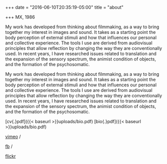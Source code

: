 +++
date = "2016-06-10T20:35:19-05:00"
title = "about"

+++
MX, 1986

My work has developed from thinking about filmmaking, as a way to bring together my interest in images and sound. It takes as a starting point the body perception of external stimuli and how that influences our personal and collective experience. The tools I use are derived from audiovisual principles that allow reflection by changing the way they are conventionally used. In recent years, I have researched issues related to translation and the expansion of the sensory spectrum, the animist condition of objects, and the formation of the psychosomatic.
<p class="english">My work has developed from thinking about filmmaking, as a way to bring together my interest in images and sound. It takes as a starting point the body perception of external stimuli and how that influences our personal and collective experience. The tools I use are derived from audiovisual principles that allow reflection by changing the way they are conventionally used. In recent years, I have researched issues related to translation and the expansion of the sensory spectrum, the animist condition of objects, and the formation of the psychosomatic.</p>

[cv{.}pdf]({{< baseurl >}}uploads/bio.pdf)
[bio{.}pdf]({{< baseurl >}}uploads/bio.pdf)

<script type="text/javascript" language="javascript">for(coded="4kZyH4yk@UACh.Dio",key="Q7tSUgD4n9IheaoBLW6yFsvOrZRYMlHkmb3wipTCG5P10qKfujXxc8ANdJVz2E",shift=coded.length,link="",i=0;i<coded.length;i++)-1==key.indexOf(coded.charAt(i))?(ltr=coded.charAt(i),link+=ltr):(ltr=(key.indexOf(coded.charAt(i))-shift+key.length)%key.length,link+=key.charAt(ltr));document.write("<a href='mailto:"+link+"'>"+link+"</a>");</script>

<a href="https://vimeo.com/juanpablovillegas">vimeo</a> /

<a href="https://www.facebook.com/juan.p.villegas.96">fb</a> /

<a href="">flickr</a>
